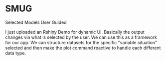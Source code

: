 # SMUG
Selected Models User Guided

I just uploaded an Rshiny Demo for dynamic UI. Basically the output changes via what is selected by the user. We can use this as a framework for our app. We can structure datasets for the specific "variable situation" selected and then make the plot command reactive to handle each different data type. 
